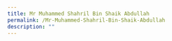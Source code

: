 ```yaml
---
title: Mr Muhammed Shahril Bin Shaik Abdullah
permalink: /Mr-Muhammed-Shahril-Bin-Shaik-Abdullah
description: ""
---
```

